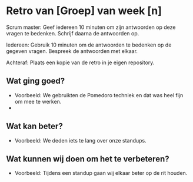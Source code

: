 # Retro van [Groep] van week [n]
Scrum master: Geef iedereen 10 minuten om zijn antwoorden op deze vragen te bedenken. Schrijf daarna de antwoorden op. 

Iedereen: Gebruik 10 minuten om de antwoorden te bedenken op de gegeven vragen. Bespreek de antwoorden met elkaar.

Achteraf: Plaats een kopie van de retro in je eigen repository.

## Wat ging goed?
 - Voorbeeld: We gebruikten de Pomedoro techniek en dat was heel fijn om mee te werken.
 - 

## Wat kan beter?
 - Voorbeeld: We deden iets te lang over onze standups.

## Wat kunnen wij doen om het te verbeteren?
 - Voorbeeld: Tijdens een standup gaan wij elkaar beter op de rit houden.
